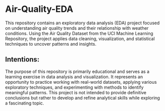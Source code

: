 # Air-Quality-EDA
This repository contains an exploratory data analysis (EDA) project focused on understanding air quality trends and their relationship with weather conditions. Using the Air Quality Dataset from the UCI Machine Learning Repository, the project applies data cleaning, visualization, and statistical techniques to uncover patterns and insights.

## Intentions:
The purpose of this repository is primarily educational and serves as a learning exercise in data analysis and visualization. It represents an opportunity to practice working with real-world datasets, applying various exploratory techniques, and experimenting with methods to identify meaningful patterns. This project is not intended to provide definitive conclusions but rather to develop and refine analytical skills while exploring a fascinating topic.